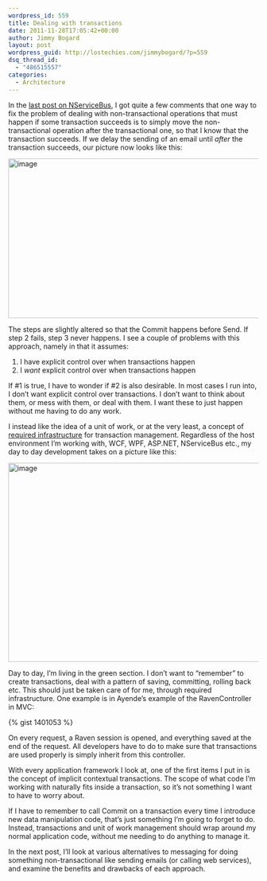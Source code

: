 ```yaml
---
wordpress_id: 559
title: Dealing with transactions
date: 2011-11-28T17:05:42+00:00
author: Jimmy Bogard
layout: post
wordpress_guid: http://lostechies.com/jimmybogard/?p=559
dsq_thread_id:
  - "486515557"
categories:
  - Architecture
---
```

In the [last post on NServiceBus](http://lostechies.com/jimmybogard/2011/11/22/stop-premature-email-sending-with-nservicebus/), I got quite a few comments that one way to fix the problem of dealing with non-transactional operations that must happen if some transaction succeeds is to simply move the non-transactional operation after the transactional one, so that I know that the transaction succeeds. If we delay the sending of an email until _after_ the transaction succeeds, our picture now looks like this:

[<img style="background-image: none; border-bottom: 0px; border-left: 0px; padding-left: 0px; padding-right: 0px; display: inline; border-top: 0px; border-right: 0px; padding-top: 0px" title="image" border="0" alt="image" src="http://lostechies.com/content/jimmybogard/uploads/2011/11/image_thumb3.png" width="575" height="321" />](http://lostechies.com/content/jimmybogard/uploads/2011/11/image3.png)

The steps are slightly altered so that the Commit happens before Send. If step 2 fails, step 3 never happens. I see a couple of problems with this approach, namely in that it assumes:

  1. I have explicit control over when transactions happen
  2. I _want_ explicit control over when transactions happen

If #1 is true, I have to wonder if #2 is also desirable. In most cases I run into, I don’t want explicit control over transactions. I don’t want to think about them, or mess with them, or deal with them. I want these to just happen without me having to do any work.

I instead like the idea of a unit of work, or at the very least, a concept of [required infrastructure](http://ayende.com/blog/136193/the-required-infrastructure-frees-you-from-infrastructure-decisions) for transaction management. Regardless of the host environment I’m working with, WCF, WPF, ASP.NET, NServiceBus etc., my day to day development takes on a picture like this:

[<img style="background-image: none; border-bottom: 0px; border-left: 0px; padding-left: 0px; padding-right: 0px; display: inline; border-top: 0px; border-right: 0px; padding-top: 0px" title="image" border="0" alt="image" src="http://lostechies.com/content/jimmybogard/uploads/2011/11/image_thumb4.png" width="607" height="400" />](http://lostechies.com/content/jimmybogard/uploads/2011/11/image4.png)

Day to day, I’m living in the green section. I don’t want to “remember” to create transactions, deal with a pattern of saving, committing, rolling back etc. This should just be taken care of for me, through required infrastructure. One example is in Ayende’s example of the RavenController in MVC:

{% gist 1401053 %}

On every request, a Raven session is opened, and everything saved at the end of the request. All developers have to do to make sure that transactions are used properly is simply inherit from this controller.

With every application framework I look at, one of the first items I put in is the concept of implicit contextual transactions. The scope of what code I’m working with naturally fits inside a transaction, so it’s not something I want to have to worry about.

If I have to remember to call Commit on a transaction every time I introduce new data manipulation code, that’s just something I’m going to forget to do. Instead, transactions and unit of work management should wrap around my normal application code, without me needing to do anything to manage it.

In the next post, I’ll look at various alternatives to messaging for doing something non-transactional like sending emails (or calling web services), and examine the benefits and drawbacks of each approach.
